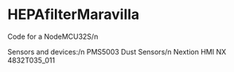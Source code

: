 # HEPAfilterMaravilla
Code for a NodeMCU32S/n

Sensors and devices:/n
PMS5003 Dust Sensors/n
Nextion HMI NX 4832T035_011

